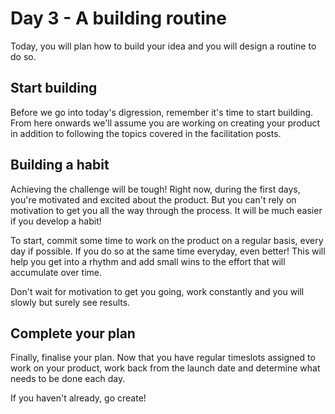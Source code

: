 # Day 3 - A building routine

Today, you will plan how to build your idea and you will design a routine to do so.

## Start building

Before we go into today's digression, remember it's time to start building. From here onwards we'll assume you are working on creating your product in addition to following the topics covered in the facilitation posts.

## Building a habit

Achieving the challenge will be tough! Right now, during the first days, you're motivated and excited about the product. But you can't rely on motivation to get you all the way through the process. It will be much easier if you develop a habit!

To start, commit some time to work on the product on a regular basis, every day if possible. If you do so at the same time everyday, even better! This will help you get into a rhythm and add small wins to the effort that will accumulate over time.
<!-- (see Atomic habits) -->

Don't wait for motivation to get you going, work constantly and you will slowly but surely see results.

## Complete your plan

Finally, finalise your plan. Now that you have regular timeslots assigned to work on your product, work back from the launch date and determine what needs to be done each day.

If you haven't already, go create!
